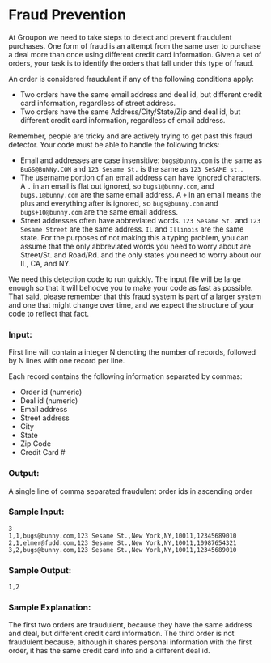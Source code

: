 Fraud Prevention
================

At Groupon we need to take steps to detect and prevent fraudulent purchases. One form of fraud is an attempt from the same user to purchase a deal more than once using different credit card information. Given a set of orders, your task is to identify the orders that fall under this type of fraud.

An order is considered fraudulent if any of the following conditions apply:

* Two orders have the same email address and deal id, but different credit card information, regardless of street address.
* Two orders have the same Address/City/State/Zip and deal id, but different credit card information, regardless of email address.

Remember, people are tricky and are actively trying to get past this fraud detector. Your code must be able to handle the following tricks:

* Email and addresses are case insensitive: `bugs@bunny.com` is the same as `BuGS@BuNNy.COM` and `123 Sesame St.` is the same as `123 SeSAME st.`.
* The username portion of an email address can have ignored characters. A `.` in an email is flat out ignored, so `bugs1@bunny.com`, and `bugs.1@bunny.com` are the same email address. A `+` in an email means the plus and everything after is ignored, so `bugs@bunny.com` and `bugs+10@bunny.com` are the same email address.
* Street addresses often have abbreviated words. `123 Sesame St.` and `123 Sesame Street` are the same address. `IL` and `Illinois` are the same state. For the purposes of not making this a typing problem, you can assume that the only abbreviated words you need to worry about are Street/St. and Road/Rd. and the only states you need to worry about our IL, CA, and NY.

We need this detection code to run quickly. The input file will be large enough so that it will behoove you to make your code as fast as possible. That said, please remember that this fraud system is part of a larger system and one that might change over time, and we expect the structure of your code to reflect that fact.

### Input:

First line will contain a integer N denoting the number of records, followed by N lines with one record per line.

Each record contains the following information separated by commas:

* Order id (numeric)
* Deal id (numeric)
* Email address
* Street address
* City
* State
* Zip Code
* Credit Card #

### Output:

A single line of comma separated fraudulent order ids in ascending order

### Sample Input:

    3
    1,1,bugs@bunny.com,123 Sesame St.,New York,NY,10011,12345689010
    2,1,elmer@fudd.com,123 Sesame St.,New York,NY,10011,10987654321
    3,2,bugs@bunny.com,123 Sesame St.,New York,NY,10011,12345689010

### Sample Output:

    1,2

### Sample Explanation:

The first two orders are fraudulent, because they have the same address and deal, but different credit card information. The third order is not fraudulent because, although it shares personal information with the first order, it has the same credit card info and a different deal id.
